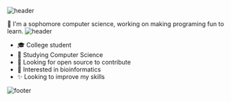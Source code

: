 ![header](https://capsule-render.vercel.app/api?type=wave&color=gradient&height=300&section=header&text=Hi%20there%20👋%20I'm%20Aicha&fontSize=70)

:raising_hand: I'm a sophomore computer science, working on making programing fun to learn.
![header](https://capsule-render.vercel.app/api?type=rect&color=gradient&height=1)
- :mortar_board: College student
- 🌱 Studying Computer Science 
- 🤔 Looking for open source to contribute
- :microbe: Interested in bioinformatics
- :sparkles: Looking to improve my skills



![footer](https://capsule-render.vercel.app/api?type=wave&color=gradient&height=150&section=footer)

